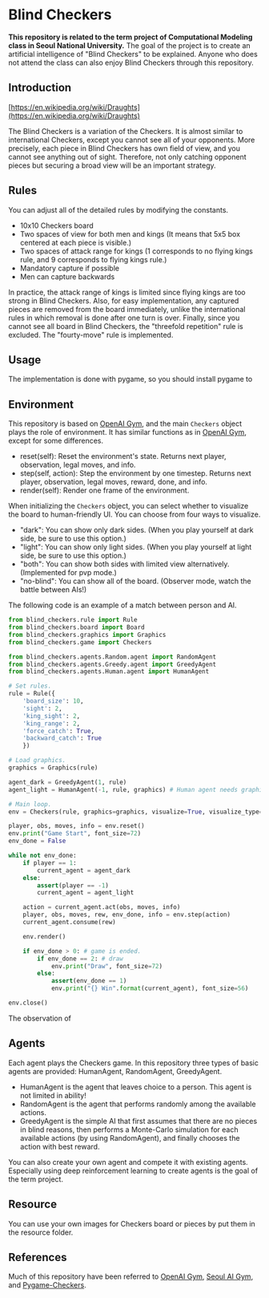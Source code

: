 # Blind Checkers

**This repository is related to the term project of Computational Modeling class in Seoul National University.** The goal of the project is to create an artificial intelligence of "Blind Checkers" to be explained. Anyone who does not attend the class can also enjoy Blind Checkers through this repository.

## Introduction

[https://en.wikipedia.org/wiki/Draughts](https://en.wikipedia.org/wiki/Draughts)

The Blind Checkers is a variation of the Checkers. It is almost similar to international Checkers, except you cannot see all of your opponents. More precisely, each piece in Blind Checkers has own field of view, and you cannot see anything out of sight. Therefore, not only catching opponent pieces but securing a broad view will be an important strategy.

## Rules

You can adjust all of the detailed rules by modifying the constants.

* 10x10 Checkers board
* Two spaces of view for both men and kings (It means that 5x5 box centered at each piece is visible.)
* Two spaces of attack range for kings (1 corresponds to no flying kings rule, and 9 corresponds to flying kings rule.)
* Mandatory capture if possible
* Men can capture backwards

In practice, the attack range of kings is limited since flying kings are too strong in Blind Checkers. Also, for easy implementation, any captured pieces are removed from the board immediately, unlike the international rules in which removal is done after one turn is over. Finally, since you cannot see all board in Blind Checkers, the "threefold repetition" rule is excluded. The "fourty-move" rule is implemented.

## Usage

The implementation is done with pygame, so you should install pygame to 

## Environment

This repository is based on [OpenAI Gym](https://github.com/openai/gym), and the main ``Checkers`` object plays the role of environment. It has similar functions as in [OpenAI Gym](https://github.com/openai/gym), except for some differences.

* reset(self): Reset the environment's state. Returns next player, observation, legal moves, and info.
* step(self, action): Step the environment by one timestep. Returns next player, observation, legal moves, reward, done, and info.
* render(self): Render one frame of the environment.

When initializing the ``Checkers`` object, you can select whether to visualize the board to human-friendly UI. You can choose from four ways to visualize.

* "dark": You can show only dark sides. (When you play yourself at dark side, be sure to use this option.)
* "light": You can show only light sides. (When you play yourself at light side, be sure to use this option.)
* "both": You can show both sides with limited view alternatively. (Implemented for pvp mode.)
* "no-blind": You can show all of the board. (Observer mode, watch the battle between AIs!)

The following code is an example of a match between person and AI.

```python
from blind_checkers.rule import Rule
from blind_checkers.board import Board
from blind_checkers.graphics import Graphics
from blind_checkers.game import Checkers

from blind_checkers.agents.Random.agent import RandomAgent
from blind_checkers.agents.Greedy.agent import GreedyAgent
from blind_checkers.agents.Human.agent import HumanAgent

# Set rules.
rule = Rule({
    'board_size': 10,
    'sight': 2,
    'king_sight': 2,
    'king_range': 2,
    'force_catch': True,
    'backward_catch': True
    })

# Load graphics.
graphics = Graphics(rule)

agent_dark = GreedyAgent(1, rule)
agent_light = HumanAgent(-1, rule, graphics) # Human agent needs graphics.

# Main loop.
env = Checkers(rule, graphics=graphics, visualize=True, visualize_type='light')

player, obs, moves, info = env.reset()
env.print("Game Start", font_size=72)
env_done = False

while not env_done:
    if player == 1:
        current_agent = agent_dark
    else:
        assert(player == -1)
        current_agent = agent_light

    action = current_agent.act(obs, moves, info)
    player, obs, moves, rew, env_done, info = env.step(action)
    current_agent.consume(rew)

    env.render()

    if env_done > 0: # game is ended.
        if env_done == 2: # draw
            env.print("Draw", font_size=72)
        else:
            assert(env_done == 1)
            env.print("{} Win".format(current_agent), font_size=56)

env.close()
```

The observation of 

## Agents

Each agent plays the Checkers game. In this repository three types of basic agents are provided: HumanAgent, RandomAgent, GreedyAgent.

* HumanAgent is the agent that leaves choice to a person. This agent is not limited in ability!
* RandomAgent is the agent that performs randomly among the available actions.
* GreedyAgent is the simple AI that first assumes that there are no pieces in blind reasons, then performs a Monte-Carlo simulation for each available actions (by using RandomAgent), and finally chooses the action with best reward.

You can also create your own agent and compete it with existing agents. Especially using deep reinforcement learning to create agents is the goal of the term project.

## Resource

You can use your own images for Checkers board or pieces by put them in the resource folder.

## References

Much of this repository have been referred to [OpenAI Gym](https://github.com/openai/gym), [Seoul AI Gym](https://github.com/seoulai/gym), and [Pygame-Checkers](https://github.com/everestwitman/Pygame-Checkers).
